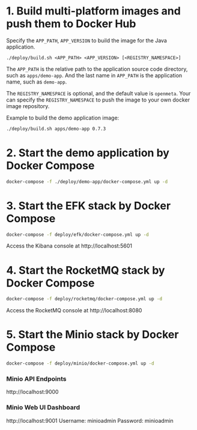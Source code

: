 
# 1. Build multi-platform images and push them to Docker Hub
Specify the `APP_PATH`, `APP_VERSION` to build the image for the Java application.
```
./deploy/build.sh <APP_PATH> <APP_VERSION> [<REGISTRY_NAMESPACE>]
```
The `APP_PATH` is the relative path to the application source code directory, such as `apps/demo-app`.
And the last name in `APP_PATH` is the application name, such as `demo-app`.

The `REGISTRY_NAMESPACE` is optional, and the default value is `openmeta`. 
Your can specify the `REGISTRY_NAMESPACE` to push the image to your own docker image repository.

Example to build the demo application image:
```bash
./deploy/build.sh apps/demo-app 0.7.3
```

# 2. Start the demo application by Docker Compose
```bash
docker-compose -f ./deploy/demo-app/docker-compose.yml up -d
```

# 3. Start the EFK stack by Docker Compose
```bash
docker-compose -f deploy/efk/docker-compose.yml up -d
```
Access the Kibana console at http://localhost:5601

# 4. Start the RocketMQ stack by Docker Compose
```bash
docker-compose -f deploy/rocketmq/docker-compose.yml up -d
```
Access the RocketMQ console at http://localhost:8080

# 5. Start the Minio stack by Docker Compose
```bash
docker-compose -f deploy/minio/docker-compose.yml up -d
```
### Minio API Endpoints
http://localhost:9000

### Minio Web UI Dashboard
http://localhost:9001
Username: minioadmin
Password: minioadmin